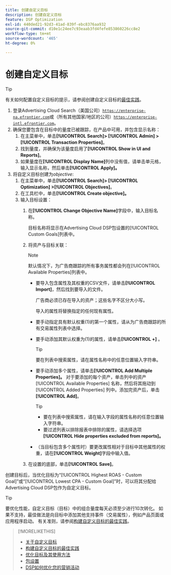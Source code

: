```yaml
---
title: 创建自定义目标
description: 创建自定义目标
feature: DSP Optimization
exl-id: 440ded21-92d3-41ad-839f-ebc8376aa932
source-git-commit: d10e1c24ee7c93eaab3fd4fefe853860226cc8e2
workflow-type: tm+mt
source-wordcount: '465'
ht-degree: 0%

---
```


# 创建自定义目标

>[!TIP]
>
>有关如何配置自定义目标的提示，请参阅创建自定义目标的[最佳实践](custom-goal-best-practices.md)。

1. 登录Advertising Cloud Search（美国公司）[`https://enterprise-na.efrontier.com`](https://enterprise-na.efrontier.com)或（所有其他国家/地区的公司）[`https://enterprise-intl.efrontier.com`](https://enterprise-intl.efrontier.com)。
1. 确保您要包含在目标中的量度已被跟踪，在产品中可用，并包含显示名称：
   1. 在主菜单中，单击&#x200B;**[!UICONTROL Search]> [!UICONTROL Admin] >[!UICONTROL Transaction Properties]**。
   1. 找到量度，并确保为该量度启用了&#x200B;**[!UICONTROL Show in UI and Reports]**。
   1. 如果量度在&#x200B;**[!UICONTROL Display Name]**&#x200B;列中没有值，请单击单元格，输入显示名称，然后单击&#x200B;**[!UICONTROL Apply]。**
1. 将自定义目标创建为&#x200B;*objective*:
   1. 在主菜单中，单击&#x200B;**[!UICONTROL Search]> [!UICONTROL Optimization] >[!UICONTROL Objectives]**。
   1. 在工具栏中，单击&#x200B;**[!UICONTROL Create objective]。**
   1. 输入目标设置：
      1. 在&#x200B;**[!UICONTROL Change Objective Name]**&#x200B;字段中，输入目标名称。

         目标名称将显示在Advertising Cloud DSP包设置的[!UICONTROL Custom Goals]列表中。

      1. 将资产与目标关联：

         >[!NOTE]
         >
         > 默认情况下，为广告商跟踪的所有事务属性都会列在[!UICONTROL Available Properties]列表中。

         * 要导入包含属性及其权重的CSV文件，请单击&#x200B;**[!UICONTROL Import]**，然后找到要导入的文件。

            广告商必须已存在导入的资产；这些名字不区分大小写。

            导入的属性将替换指定的任何现有属性。

         * 要手动指定具有默认权重(1)的第一个属性，请从为广告商跟踪的所有交易属性列表中选择。

         * 要手动添加其默认权重为(1)的属性，请单击&#x200B;**[!UICONTROL +]** 。

            >[!TIP]
            >
            > 要在列表中搜索属性，请在属性名称中的任意位置输入字符串。

         * 要手动添加多个属性，请单击&#x200B;**[!UICONTROL Add Multiple Properties]。** 对于要添加的每个资产，单击列中的资产 [!UICONTROL Available Properties] 名称，然后将其拖动到 [!UICONTROL Added Properties] 列中。添加完资产后，单击&#x200B;**[!UICONTROL Add]**。

            >[!TIP]
            >
            >* 要在列表中搜索属性，请在输入字段的属性名称的任意位置输入字符串。
            >* 要过滤列表以排除报表中排除的属性，请选择选项&#x200B;**[!UICONTROL Hide properties excluded from reports]。**


         * （当目标包含多个属性时）要更改属性相对于目标中其他属性的权重，请在&#x200B;**[!UICONTROL Weight]**&#x200B;字段中输入值。
      1. 在设置的底部，单击&#x200B;**[!UICONTROL Save]**。


创建目标后，当优化目标为“[!UICONTROL Highest ROAS - Custom Goal]”或“[!UICONTROL Lowest CPA - Custom Goal]”时，可以将其分配给Advertising Cloud DSP包作为自定义目标。

>[!TIP]
>
>要优化<!-- optimum? Or optimization won't happen at all w/out it? -->性能，自定义目标（目标）中的组合量度每天必须至少进行10次转化。 如果不支持，最佳做法是向目标中添加其他支持事件（交易属性），例如产品页面或应用程序启动。 有关准则，请参阅[构建自定义目标的最佳实践](custom-goal-best-practices.md)。

>[!MORELIKETHIS]
>
>* [关于自定义目标](custom-goal-about.md)
>* [构建自定义目标的最佳实践](custom-goal-best-practices.md)
>* [优化目标及其使用方法](optimization-goals.md)
>* [包设置](/help/dsp/campaign-management/packages/package-settings.md)
> * [DSP如何优化您的营销活动](optimization-how-dsp-optimizes-campaigns.md)

